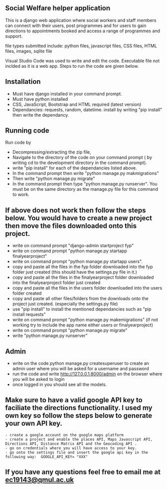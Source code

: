## Social Welfare helper application

This is a django web application where social workers and staff members can connect with their users, post programmes and for users to gain directions to appointments booked and access a range of programmes and support. 

file types submitted include: python files, javascript files, CSS files, HTML files, images, sqlite file

Visual Studio Code was used to write and edit the code. Executable file not inclded as it is a web app. Steps to run the code are given below. 

## Installation
- Must have django installed in your command prompt. 
- Must have python installed
- CSS, JavaScript, Bootstrap and HTML required (latest version)
- Dependancies: requests, random, datetime. install by writing "pip install" then write the dependancy. 

## Running code 
Run code by 
- Decompressing/extracting the zip file, 
- Navigate to the directory of the code on your command prompt ( by writing cd to the development directory in the command prompt). 
- write "pip install" for each of the dependancies listed above. 
- In the command prompt then write "python manage.py makmigrations"
- Then write "python manage.py migrate"
- In the command prompt then type "python manage.py runserver". You must be on the same directory as the manage.py file for this command to work. 

## If above does not work then follow the steps below. You would have to create a new project then move the files downloaded onto this project. 

- write on command prompt "django-admin startproject fyp"
- write on command prompt "python manage.py startapp finalyearproject"
- write on command prompt "python manage.py startapp users". 
- copy and paste all the files in the fyp folder downloaded into the fyp folder just created (this should have  the settings.py file in it.)
- copy and paste all the files in the finalyearproject folder downloaded into the finalyearproject folder just created
- copy and paste all the files in the users folder downloaded into the users folder created
- copy and paste all other files/folders from the downloads onto the project just created. (especially the settings.py file)
- use "pip install" to install the mentioned dependancies such as "pip install requests"
- write on command prompt "python manage.py makemigrations" (if not working try to include the app name either users or finalyearproject)
- write on command prompt "python manage.py migrate"
- write "python manage.py runserver"

## Admin
- write on the code python manage.py createsuperuser to create an admin user where you will be asked for a username and password
- run the code and write http://127.0.0.1:8000/admin on the browser where you will be asked to login
- once logged in you should see all the models. 

## Make sure to have a valid google API key to faciliate the directions functionality. I used my own key so follow the steps below to generate your own API key. 

    - create a google account on the google maps platform
    - create a project and enable the places API, Maps Javascript API, Directions API, Distance Matrix API and the Geocoding API . 
    - go on credentials where you will have access to your key.  
    - go onto the settings file and insert the google api key in the following way:  GOOGLE_API_KEY= "XXX"


## If you have any questions feel free to email me at ec19143@qmul.ac.uk
